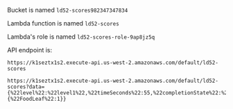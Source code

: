 Bucket is named `ld52-scores982347347834`

Lambda function is named `ld52-scores`

Lambda's role is named `ld52-scores-role-9ap8jz5q`

API endpoint is:

    https://k1seztx1s2.execute-api.us-west-2.amazonaws.com/default/ld52-scores

    https://k1seztx1s2.execute-api.us-west-2.amazonaws.com/default/ld52-scores?data={%22level%22:%22level1%22,%22timeSeconds%22:55,%22completionState%22:%22goalReached%22,%22harvested%22:{%22FoodLeaf%22:1}}

